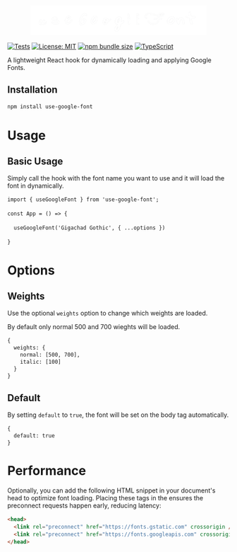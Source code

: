 <div align="center">
  <picture>
    <source media="(prefers-color-scheme: dark)" srcset="logo-light.svg">
    <source media="(prefers-color-scheme: light)" srcset="logo-dark.svg">
    <img alt="useGoogleFont" src="logo-light.svg" width="400">
  </picture>
</div>

[![Tests](https://github.com/iisdan/useGoogleFont/actions/workflows/test.yaml/badge.svg)](https://github.com/iisdan/useGoogleFont/actions/workflows/test.yaml)
[![License: MIT](https://img.shields.io/badge/License-MIT-yellow.svg)](https://opensource.org/licenses/MIT)
[![npm bundle size](https://img.shields.io/bundlephobia/minzip/@danherbert/use-google-font)](https://bundlephobia.com/package/@danherbert/use-google-font)
[![TypeScript](https://img.shields.io/badge/TypeScript-007ACC?logo=typescript&logoColor=white)](https://www.typescriptlang.org/)

A lightweight React hook for dynamically loading and applying Google Fonts.

## Installation

```bash
npm install use-google-font
```

# Usage

## Basic Usage

Simply call the hook with the font name you want to use and it will load the font in dynamically.


```tsx
import { useGoogleFont } from 'use-google-font';

const App = () => {

  useGoogleFont('Gigachad Gothic', { ...options })

}
```

# Options

## Weights

Use the optional `weights` option to change which weights are loaded. 

By default only normal 500 and 700 wieghts will be loaded. 

```tsx
{ 
  weights: { 
    normal: [500, 700], 
    italic: [100] 
  }
}
```

## Default

By setting `default` to `true`, the font will be set on the body tag automatically.

```tsx
{ 
  default: true
}
```

# Performance

Optionally, you can add the following HTML snippet in your document's head to optimize font loading. 
Placing these <link> tags in the <head> ensures the preconnect requests happen early, reducing latency:

```html
<head>
  <link rel="preconnect" href="https://fonts.gstatic.com" crossorigin />
  <link rel="preconnect" href="https://fonts.googleapis.com" crossorigin />
</head>
```
